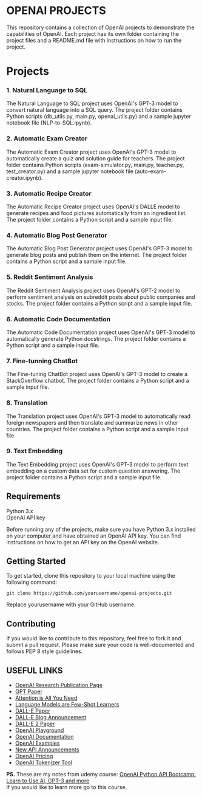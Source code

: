 # OPENAI PROJECTS

This repository contains a collection of OpenAI projects to demonstrate the capabilities of OpenAI. Each project has its own folder containing the project files and a README.md file with instructions on how to run the project.

# Projects

### 1. Natural Language to SQL
The Natural Language to SQL project uses OpenAI's GPT-3 model to convert natural language into a SQL query. The project folder contains Python scripts (db_utils.py, main.py, openai_utils.py) and a sample jupyter notebook file (NLP-to-SQL.ipynb). 

### 2. Automatic Exam Creator
The Automatic Exam Creator project uses OpenAI's GPT-3 model to automatically create a quiz and solution guide for teachers. The project folder contains Python scripts (exam-simulator.py, main.py, teacher.py, test_creator.py) and a sample jupyter notebook file (auto-exam-creator.ipynb).

### 3. Automatic Recipe Creator
The Automatic Recipe Creator project uses OpenAI's DALLE model to generate recipes and food pictures automatically from an ingredient list. The project folder contains a Python script and a sample input file. 

### 4. Automatic Blog Post Generator
The Automatic Blog Post Generator project uses OpenAI's GPT-3 model to generate blog posts and publish them on the internet. The project folder contains a Python script and a sample input file. 

### 5. Reddit Sentiment Analysis
The Reddit Sentiment Analysis project uses OpenAI's GPT-2 model to perform sentiment analysis on subreddit posts about public companies and stocks. The project folder contains a Python script and a sample input file. 

### 6. Automatic Code Documentation
The Automatic Code Documentation project uses OpenAI's GPT-3 model to automatically generate Python docstrings. The project folder contains a Python script and a sample input file. 

### 7. Fine-tunning ChatBot
The Fine-tuning ChatBot project uses OpenAI's GPT-3 model to create a StackOverflow chatbot. The project folder contains a Python script and a sample input file. 

### 8. Translation
The Translation project uses OpenAI's GPT-3 model to automatically read foreign newspapers and then translate and summarize news in other countries. The project folder contains a Python script and a sample input file. 

### 9. Text Embedding
The Text Embedding project uses OpenAI's GPT-3 model to perform text embedding on a custom data set for custom question answering. The project folder contains a Python script and a sample input file. 

## Requirements
Python 3.x  
OpenAI API key  

Before running any of the projects, make sure you have Python 3.x installed on your computer and have obtained an OpenAI API key. You can find instructions on how to get an API key on the OpenAI website.
   
## Getting Started
To get started, clone this repository to your local machine using the following command:

``` git clone https://github.com/yourusername/openai-projects.git ```

Replace yourusername with your GitHub username.

## Contributing
If you would like to contribute to this repository, feel free to fork it and submit a pull request. Please make sure your code is well-documented and follows PEP 8 style guidelines.

## USEFUL LINKS

- [OpenAI Research Publication Page](https://openai.com/research)
- [GPT Paper](https://s3-us-west-2.amazonaws.com/openai-assets/research-covers/language-unsupervised/language_understanding_paper.pdf)
- [Attention is All You Need](https://arxiv.org/abs/1706.03762)
- [Language Models are Few-Shot Learners](https://arxiv.org/pdf/2005.14165.pdf)
- [DALL-E Paper](https://arxiv.org/abs/2102.12092)
- [DALL-E Blog Announcement](https://openai.com/research/dall-e)
- [DALL-E 2 Paper](https://cdn.openai.com/papers/dall-e-2.pdf)
- [OpenAI Playground](https://platform.openai.com/playground)
- [OpenAI Documentation](https://platform.openai.com/docs/introduction)
- [OpenAI Examples](https://platform.openai.com/examples)
- [New API Announcements](https://openai.com/blog/introducing-chatgpt-and-whisper-apis)
- [OpenAI Pricing](https://openai.com/pricing)
- [OpenAI Tokenizer Tool](https://platform.openai.com/tokenizer)

**PS.** These are my notes from udemy course: [OpenAI Python API Bootcamp: Learn to Use AI, GPT-3 and more](https://www.udemy.com/course/openai-python-api-bootcamp-learn-to-use-ai-gpt3-and-more/)  
If you would like to learn more go to this course.